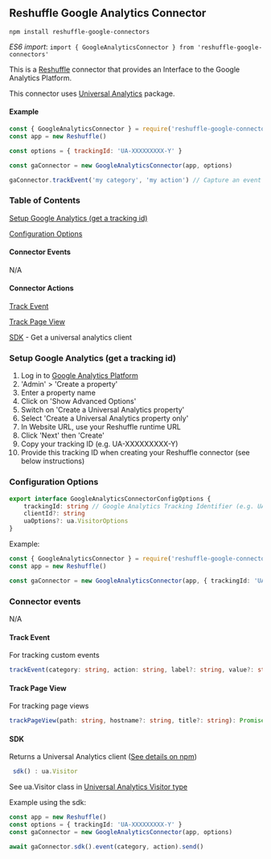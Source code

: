 ## Reshuffle Google Analytics Connector

`npm install reshuffle-google-connectors`

_ES6 import_: `import { GoogleAnalyticsConnector } from 'reshuffle-google-connectors'`

This is a [Reshuffle](https://reshuffle.com) connector that provides an Interface to the Google Analytics Platform.

This connector uses [Universal Analytics](https://www.npmjs.com/package/universal-analytics) package.

#### Example
```js
const { GoogleAnalyticsConnector } = require('reshuffle-google-connectors')
const app = new Reshuffle()

const options = { trackingId: 'UA-XXXXXXXXX-Y' }

const gaConnector = new GoogleAnalyticsConnector(app, options)

gaConnector.trackEvent('my category', 'my action') // Capture an event in Google Analytics
```

### Table of Contents

[Setup Google Analytics (get a tracking id)](#setup)

[Configuration Options](#configuration)

#### Connector Events

N/A

#### Connector Actions

[Track Event](#trackevent)

[Track Page View](#trackpageview)

[SDK](#sdk) - Get a universal analytics client


### <a name="setup"></a>Setup Google Analytics (get a tracking id)
1. Log in to [Google Analytics Platform](https://analytics.google.com/analytics/web/)
2. 'Admin' > 'Create a property'
3. Enter a property name
4. Click on 'Show Advanced Options'
5. Switch on 'Create a Universal Analytics property'
6. Select 'Create a Universal Analytics property only'
7. In Website URL, use your Reshuffle runtime URL
8. Click 'Next' then 'Create'
9. Copy your tracking ID (e.g. UA-XXXXXXXXX-Y)
10. Provide this tracking ID when creating your Reshuffle connector (see below instructions) 

### <a name="configuration"></a>Configuration Options
```typescript
export interface GoogleAnalyticsConnectorConfigOptions {
    trackingId: string // Google Analytics Tracking Identifier (e.g. UA-XXXXXXXXX-Y)
    clientId?: string
    uaOptions?: ua.VisitorOptions
}
```

Example:
```typescript
const { GoogleAnalyticsConnector } = require('reshuffle-google-connectors')
const app = new Reshuffle()

const gaConnector = new GoogleAnalyticsConnector(app, { trackingId: 'UA-XXXXXXXXX-Y' })
```

### Connector events
N/A

#### <a name="trackevent"></a>Track Event

For tracking custom events
```typescript
trackEvent(category: string, action: string, label?: string, value?: string|number) : Promise<void>
```

#### <a name="trackpageview"></a>Track Page View

For tracking page views
```typescript
trackPageView(path: string, hostname?: string, title?: string): Promise<void>
```

#### <a name="sdk"></a>SDK

Returns a Universal Analytics client ([See details on npm](https://www.npmjs.com/package/universal-analytics))

```typescript
 sdk() : ua.Visitor
```
See ua.Visitor class in [Universal Analytics Visitor type](https://github.com/DefinitelyTyped/DefinitelyTyped/blob/master/types/universal-analytics/index.d.ts#L375)

Example using the sdk:
```typescript
const app = new Reshuffle()
const options = { trackingId: 'UA-XXXXXXXXX-Y' }
const gaConnector = new GoogleAnalyticsConnector(app, options)

await gaConnector.sdk().event(category, action).send()
```
